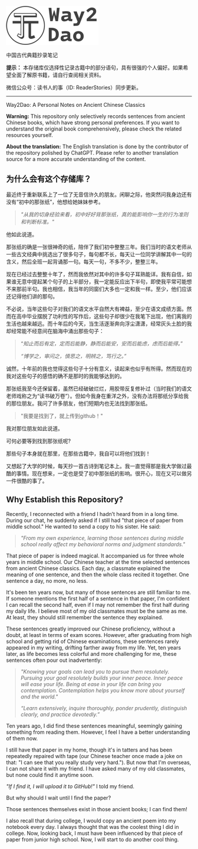<img src="pics_README/logo.png" style="zoom:50%;" />

中国古代典籍抄录笔记

**提示：** 本存储库仅选择性记录古籍中的部分语句，具有很强的个人偏好。如果希望全面了解原书籍，请自行查阅相关资料。

微信公众号：读书人的事（ID: ReaderStories）同步更新。

------

Way2Dao: A Personal Notes on Ancient Chinese Classics

**Warning:** This repository only selectively records sentences from ancient Chinese books, which have strong personal preferences. If you want to understand the original book comprehensively, please check the related resources yourself.

**About the translation:** The English translation is done by the contributor of the repository polished by ChatGPT. Please refer to another translation source for a more accurate understanding of the content.



## 为什么会有这个存储库？

最近终于重新联系上了一位了无音信许久的朋友。闲聊之际，他突然问我身边还有没有“初中的那张纸”，他想给她妹妹参考。

>*"从我的切身经验来看，初中好好背那张纸，真的能影响你一生的行为准则和判断标准。"*

他如此说道。

那张纸的确是一张很神奇的纸，陪伴了我们初中整整三年。我们当时的语文老师从一些古文经典中挑选出了很多句子，每句都不长，每天让一位同学讲解其中一句的含义，然后全班一起背诵那一句。每天一句，不多不少，整整三年。

现在已经过去整整十年了，然而我依然对其中的许多句子耳熟能详。我有自信，如果谁无意中提起某个句子的上半部分，我一定能反应出下半句，即使我平常可能想不来那前半句。我也相信，我当年的同窗们大多也一定和我一样。至少，他们应该还记得他们讲的那句。

不必说，当年这些句子对我们的语文水平自然大有裨益，至少在语文成绩方面。然而在高中毕业摆脱了功利性的写作后，这些句子却很少在我笔下出现，他们离我的生活也越来越远。而十年后的今天，当生活逐渐奔向浮尘潇潇，经常灰头土脸的我却经常能不经意间在脑海中涌出那些句子：

> “*知止而后有定，定而后能静，静而后能安，安而后能虑，虑而后能得。*”
>
> *“博学之，审问之，慎思之，明辨之，笃行之。”*

诚然，十年前的我也觉得这些句子十分有意义，读起来也似乎有所得。然而现在的我对这些句子的感悟的确不是那时的我能够达到的。

那张纸我至今还保留着，虽然已经破破烂烂，用胶带反复修补过（当时我们的语文老师戏称之为“读书破万卷”）。但如今我身在重洋之外，没有办法将那纸分享给我的那位朋友。我问了许多朋友，他们短期内也无法找到那张纸。

> "我要是找到了，就上传到github！"

我对那位朋友如此说道。

可何必要等到找到那张纸呢? 

那些句子本身就在那里，在那些古籍中，我自可以将他们找到！

又想起了大学的时候，每天抄一首古诗到笔记本上。我一直觉得那是我大学做过最酷的事情。现在想来，一定也是受了初中那张纸的影响。很开心，现在又可以做另一件很酷的事了。

##  Why Establish this Repository?

Recently, I reconnected with a friend I hadn’t heard from in a long time. During our chat, he suddenly asked if I still had "that piece of paper from middle school." He wanted to send a copy to his sister. He said:

>  *"From my own experience, learning those sentences during  middle school really affect my behavioral norms and judgment standards."*

That piece of paper is indeed magical. It accompanied us for three whole years in middle school. Our Chinese teacher at the time selected sentences from ancient Chinese classics. Each day, a classmate explained the meaning of one sentence, and then the whole class recited it together. One sentence a day, no more, no less.

It's been ten years now, but many of those sentences are still familiar to me. If someone mentions the first half of a sentence in that paper, I'm confident I can recall the second half, even if I may not remember the first half during my daily life. I believe most of my old classmates must be the same as me. At least, they should still remember the sentence they explained.

These sentences greatly improved our Chinese proficiency, without a doubt, at least in terms of exam scores. However, after graduating from high school and getting rid of Chinese examinations, these sentences rarely appeared in my writing, drifting farther away from my life. Yet, ten years later, as life becomes less colorful and more challenging for me, these sentences often pour out inadvertently:

> *"Knowing your goals can lead you to pursue them resolutely. Pursuing your goal resolutely builds your inner peace. Inner peace will ease your life. Being at ease in your life can bring you contemplation. Contemplation helps you know more about yourself and the world."*
>
> *“Learn extensively, inquire thoroughly, ponder prudently, distinguish clearly, and practice devotedly.”*

Ten years ago, I did find these sentences meaningful, seemingly gaining something from reading them. However, I feel I have a better understanding of them now.

I still have that paper in my home, though it's in tatters and has been repeatedly repaired with tape (our Chinese teacher once made a joke on that: "I can see that you really study very hard."). But now that I'm overseas, I can not share it with my friend. I have asked many of my old classmates, but none could find it anytime soon.

*"If I find it, I will upload it to GitHub!"* I told my friend.

But why should I wait until I find the paper?

Those sentences themselves exist in those ancient books; I can find them!

I also recall that during college, I would copy an ancient poem into my notebook every day. I always thought that was the coolest thing I did in college. Now, looking back, I must have been influenced by that piece of paper from junior high school. Now, I will start to do another cool thing.
